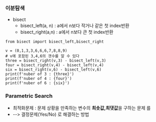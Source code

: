 ### 이분탐색
+ bisect
    - bisect_left(a, n) : a에서 n보다 작거나 같은 첫 index반환 
    - bisect_right(a,n) : a에서 n보다 큰 첫 index반환
```
from bisect import bisect_left,bisect_right

v = (0,1,3,3,6,6,6,7,8,8,9)
# v에 포함된 3,4,6의 갯수를 알 수 있다
three = bisect_right(v,3) - bisect_left(v,3)
four = bisect_right(v,4) - bisect_left(v,4)
six = bisect_right(v,6) - bisect_left(v,6)
print(f'nuber of 3 : {three}')
print(f'nuber of 4 : {four}')
print(f'nuber of 6 : {six}')
```
### Parametric Search
+ 최적화문제 : 문제 상황을 만족하는 변수의 **최솟값,최댓값**을 구하는 문제 를 
+ --> 결정문제(Yes/No) 로 해결하는 방법